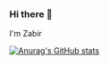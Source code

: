 ### Hi there 👋

I'm Zabir

[![Anurag's GitHub stats](https://github-readme-stats.vercel.app/api?username=zabirazreen)](https://github.com/anuraghazra/github-readme-stats)

<!--
**zabirazreen/zabirazreen** is a ✨ _special_ ✨ repository because its `README.md` (this file) appears on your GitHub profile.

Here are some ideas to get you started:

- 🔭 I’m currently working on ...
- 🌱 I’m currently learning ...
- 👯 I’m looking to collaborate on ...
- 🤔 I’m looking for help with ...
- 💬 Ask me about ...
- 📫 How to reach me: ...
- 😄 Pronouns: ...
- ⚡ Fun fact: ...
-->
